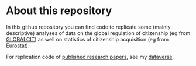 # About this repository

In this github repository you can find code to replicate some (mainly descriptive) analyses of data on the global regulation of citizenship (eg from [GLOBALCIT](www.globalcit.eu)) as well on statistics of citizenship acquisition (eg from [Eurostat](https://ec.europa.eu/eurostat)). 

For replication code of [published research papers](https://scholar.google.pt), see my [dataverse](https://dataverse.harvard.edu/dataverse/mpvink).

<!--
**mpvink/mpvink** is a ✨ _special_ ✨ repository because its `README.md` (this file) appears on your GitHub profile.

Here are some ideas to get you started:

- 🔭 I’m currently working on ...
- 🌱 I’m currently learning ...
- 👯 I’m looking to collaborate on ...
- 🤔 I’m looking for help with ...
- 💬 Ask me about ...
- 📫 How to reach me: ...
- 😄 Pronouns: ...
- ⚡ Fun fact: ...
-->
